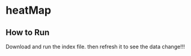 # heatMap

## How to Run

Download and run the index file. then refresh it to see the data change!!!
